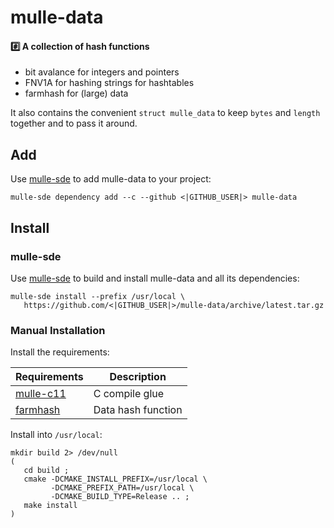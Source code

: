 # mulle-data

#### #️⃣ A collection of hash functions

* bit avalance for integers and pointers
* FNV1A for hashing strings for hashtables
* farmhash for (large) data

It also contains the convenient `struct mulle_data` to keep `bytes` and
`length` together and to pass it around.


## Add

Use [mulle-sde](//github.com/mulle-sde) to add mulle-data to your project:

``` console
mulle-sde dependency add --c --github <|GITHUB_USER|> mulle-data
```

## Install

### mulle-sde

Use [mulle-sde](//github.com/mulle-sde) to build and install mulle-data
and all its dependencies:

```
mulle-sde install --prefix /usr/local \
   https://github.com/<|GITHUB_USER|>/mulle-data/archive/latest.tar.gz
```

### Manual Installation


Install the requirements:

Requirements                                      | Description
--------------------------------------------------|-----------------------
[mulle-c11](//github.com/mulle-c/mulle-c11)       | C compile glue
[farmhash](//github.com/mulle-c/farmhash)         | Data hash function

Install into `/usr/local`:

```
mkdir build 2> /dev/null
(
   cd build ;
   cmake -DCMAKE_INSTALL_PREFIX=/usr/local \
         -DCMAKE_PREFIX_PATH=/usr/local \
         -DCMAKE_BUILD_TYPE=Release .. ;
   make install
)
```

